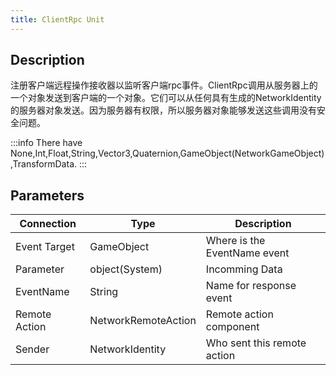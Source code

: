 ```yaml
---
title: ClientRpc Unit
---
```


## Description

注册客户端远程操作接收器以监听客户端rpc事件。ClientRpc调用从服务器上的一个对象发送到客户端的一个对象。它们可以从任何具有生成的NetworkIdentity的服务器对象发送。因为服务器有权限，所以服务器对象能够发送这些调用没有安全问题。

:::info
There have None,Int,Float,String,Vector3,Quaternion,GameObject(NetworkGameObject),TransformData.
:::

## Parameters

| Connection    | Type                | Description                  |
| ------------- | ------------------- | ---------------------------- |
| Event Target  | GameObject          | Where is the EventName event |
| Parameter     | object(System)      | Incomming Data               |
| EventName     | String              | Name for response event      |
| Remote Action | NetworkRemoteAction | Remote action component      |
| Sender        | NetworkIdentity     | Who sent this remote action  |
